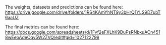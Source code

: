 

The weights, datasets and predictions can be found here:
https://drive.google.com/drive/folders/1RS4KAmYhNT9y3bHrQ1YLS9D7ubT6aaUZ

The final metrics can be found here:
https://docs.google.com/spreadsheets/d/1Fvf2eFXLhK9DuPsRNbxuACn4518wEeoAdeCqv5W2ZVQ/edit#gid=1027122799
